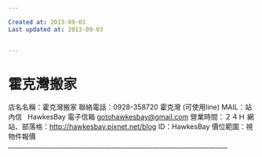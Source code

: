 ```yaml
---

Created at: 2013-09-03
Last updated at: 2013-09-03


---
```


# 霍克灣搬家


店名名稱：霍克灣搬家
聯絡電話：0928-358720 霍克灣 (可使用line)
MAIL：站內信   HawkesBay
 電子信箱 gotohawkesbay@gmail.com
營業時間：２４Ｈ
網站、部落格：<http://hawkesbay.pixnet.net/blog>
ID：HawkesBay
價位範圍：視物件報價
\_\_\_\_\_\_\_\_\_\_\_\_\_\_\_\_\_\_\_\_\_\_\_\_\_\_\_\_\_\_\_\_\_\_\_\_\_\_\_\_\_\_\_\_\_\_\_\_\_\_\_\_\_\_\_\_\_\_\_\_\_\_\_\_\_\_\_\_\_\_

